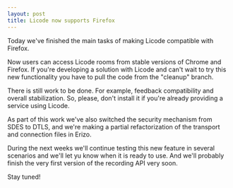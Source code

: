 ```yaml
--- 
layout: post 
title: Licode now supports Firefox
--- 
```


Today we've finished the main tasks of making Licode compatible with Firefox. 

Now users can access Licode rooms from stable versions of Chrome and Firefox. If you're developing a solution with Licode and can't wait to try this new functionality you have to pull the code from the "cleanup" branch.

There is still work to be done. For example, feedback compatibility and overall stabilization. So, please, don't install it if you're already providing a service using Licode. 

As part of this work we've also switched the security mechanism from SDES to DTLS, and we're making a partial refactorization of the transport and connection files in Erizo.

During the next weeks we'll continue testing this new feature in several scenarios and we'll let yu know when it is ready to use. And we'll probably finish the very first version of the recording API very soon. 

Stay tuned!